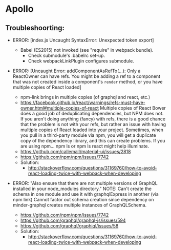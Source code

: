 # Apollo


## Troubleshoorting:

- ERROR: [index.js Uncaught SyntaxError: Unexpected token export]
    - Babel (ES2015) not invoked (see "require" in webpack bundle).
        - Check submodule's .babelrc set-up.
        - Check webpackLinkPlugin configures submodule.

- ERROR: [Uncaught Error: addComponentAsRefTo(...): Only a ReactOwner can have refs. You might be adding a ref to a component that was not created inside a component's `render` method, or you have multiple copies of React loaded]
    - npm-link brings in multiple copies (of graphql and react, etc.)
    - https://facebook.github.io/react/warnings/refs-must-have-owner.html#multiple-copies-of-react
        Multiple copies of React
        Bower does a good job of deduplicating dependencies, but NPM does not. If you aren't doing anything (fancy) with refs, there is a good chance that the problem is not with your refs, but rather an issue with having multiple copies of React loaded into your project. Sometimes, when you pull in a third-party module via npm, you will get a duplicate copy of the dependency library, and this can create problems.
        If you are using npm... npm ls or npm ls react might help illuminate.
    - https://github.com/callemall/material-ui/issues/2818
    - https://github.com/npm/npm/issues/7742
    - Solution:
        - http://stackoverflow.com/questions/31169760/how-to-avoid-react-loading-twice-with-webpack-when-developing

- ERROR: "Also ensure that there are not multiple versions of GraphQL installed in your node_modules directory."
     NOTE: Can't create the schema in one module and use it with graphqlExpress in another (via npm link)
     Cannot factor out schema creation since dependency on minder-graphql creates multiple
     instances of GraphQLSchema.
     - https://github.com/npm/npm/issues/7742
     - https://github.com/graphql/graphql-js/issues/594
     - https://github.com/graphql/graphiql/issues/58
    - Solution:
        - http://stackoverflow.com/questions/31169760/how-to-avoid-react-loading-twice-with-webpack-when-developing
